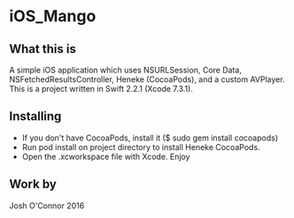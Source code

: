 # iOS_Mango

What this is
------------
A simple iOS application which uses NSURLSession, Core Data, NSFetchedResultsController, Heneke (CocoaPods), 
and a custom AVPlayer.  This is a project written in Swift 2.2.1 (Xcode 7.3.1). 

Installing 
----------

- If you don't have CocoaPods, install it ($ sudo gem install cocoapods)
- Run pod install on project directory to install Heneke CocoaPods.
- Open the .xcworkspace file with Xcode.  Enjoy

Work by 
----------
Josh O'Connor 2016
